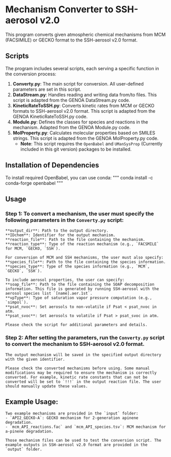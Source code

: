 # Mechanism Converter to SSH-aerosol v2.0

This program converts given atmospheric chemical mechanisms from MCM (FACSIMILE) or GECKO format to the SSH-aerosol v2.0 format.

## Scripts

The program includes several scripts, each serving a specific function in the conversion process:

1. **Converty.py**: The main script for conversion. All user-defined parameters are set in this script.
2. **DataStream.py**: Handles reading and writing data from/to files. This script is adapted from the GENOA DataStream.py code.
3. **KineticRateToSSH.py**: Converts kinetic rates from MCM or GECKO formats to SSH-aerosol v2.0 format. This script is adapted from the GENOA KineticRateToSSH.py code.
4. **Module.py**: Defines the classes for species and reactions in the mechanism. Adapted from the GENOA Module.py code.
5. **MolProperty.py**: Calculates molecular properties based on SMILES strings. This script is adapted from the GENOA MolProperty.py code.
   - **Note**: This script requires the `OpenBabel` and `UManSysProp` (Currently included in this git version) packages to be installed.

## Installation of Dependencies

To install required OpenBabel, you can use conda:
    """
    conda install -c conda-forge openbabel
    """

## Usage

### Step 1: To convert a mechanism, the user must specify the following parameters in the `Converty.py` script:
    
    **output_dir**: Path to the output directory.
    **IDchem**: Identifier for the output mechanism.
    **reaction_file**: Path to the file containing the mechanism.
    **reaction_type**: Type of the reaction mechanism (e.g., `FACSMILE` for MCM, `GECKO, `SSH`).

    For conversion of MCM and SSH mechanisms, the user must also specify:
    **species_file**: Path to the file containing the species information.
    **species_type**: Type of the species information (e.g., `MCM`, `GECKO`, `SSH`).

    To include aerosol properties, the user can specify:
    **soap_file**: Path to the file containing the SOAP decomposition information. This file is generated by running SSH-aerosol with the aerosol species list `[name].aer.1st`.
    **vpType**: Type of saturation vapor pressure computation (e.g., `simpol`).
    **psat_nvoc**: Set aerosols to non-volatile if Psat < psat_nvoc in atm.
    **psat_svoc**: Set aerosols to volatile if Psat > psat_svoc in atm.

    Please check the script for additional parameters and details.

### Step 2: After setting the parameters, run the `Converty.py` script to convert the mechanism to SSH-aerosol v2.0 format.

    The output mechanism will be saved in the specified output directory with the given identifier.

    Please check the converted mechanisms before using. Some manual modifications may be required to ensure the mechanism is correctly converted. For example, kinetic rate constants that can not be converted will be set to `!!!` in the output reaction file. The user should manually update these values.

## Example Usage:

    Two example mechanisms are provided in the `input` folder:
    - `API2_GECKO-A`: GECKO mechanism for 2-generation apinene degradation.
    - `mcm_API_reactions.fac` and `mcm_API_species.tsv`: MCM mechanism for a-pinene degradation.

    Those mechanism files can be used to test the conversion script. The example outputs in SSH-aerosol v2.0 format are provided in the `output` folder.
